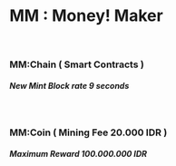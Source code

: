 #   MM : Money! Maker


<br />


###   MM:Chain ( Smart Contracts )
##### New Mint Block rate 9 seconds


<br />


###   MM:Coin ( Mining Fee 20.000 IDR ) 
##### Maximum Reward 100.000.000 IDR
